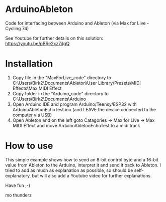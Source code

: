# ArduinoAbleton
Code for interfacing between Arduino and Ableton (via Max for Live - Cycling 74)

See Youtube for further details on this solution:
https://youtu.be/pBRe2xz7dgQ

# Installation
1) Copy file in the "MaxForLive_code" directory to C:\Users\Birk2\Documents\Ableton\User Library\Presets\MIDI Effects\Max MIDI Effect
2) Copy folder in the "Arduino_code" directory to C:\Users\Birk2\Documents\Arduino
3) Open Arduino IDE and program Arduino/Teensy/ESP32 with ArduinoAbletonEchoTest.ino (and LEAVE the device connected to the computer via USB)
4) Open Ableton and on the left goto Catagories -> Max for Live -> Max MIDI Effect and move ArduinoAbletonEchoTest to a midi track

# How to use
This simple example shows how to send an 8-bit control byte and a 16-bit value from Ableton to the Arduino, interpret it and send it back to Ableton. I tried to add as much as explanation as possible, so should be self-explanatory, but will also add a Youtube video for further explanations.

Have fun ;-)

mo thunderz
